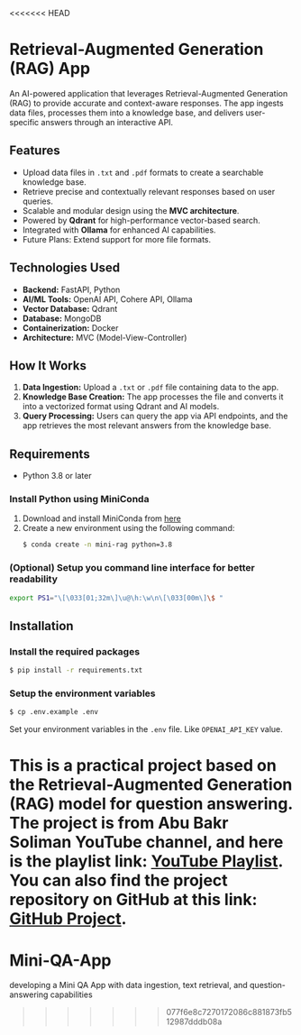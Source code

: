 <<<<<<< HEAD
# Retrieval-Augmented Generation (RAG) App

An AI-powered application that leverages Retrieval-Augmented Generation (RAG) to provide accurate and context-aware responses. The app ingests data files, processes them into a knowledge base, and delivers user-specific answers through an interactive API.

## Features
- Upload data files in `.txt` and `.pdf` formats to create a searchable knowledge base.
- Retrieve precise and contextually relevant responses based on user queries.
- Scalable and modular design using the **MVC architecture**.
- Powered by **Qdrant** for high-performance vector-based search.
- Integrated with **Ollama** for enhanced AI capabilities.
- Future Plans: Extend support for more file formats.

## Technologies Used
- **Backend:** FastAPI, Python
- **AI/ML Tools:** OpenAI API, Cohere API, Ollama
- **Vector Database:** Qdrant
- **Database:** MongoDB
- **Containerization:** Docker
- **Architecture:** MVC (Model-View-Controller)

## How It Works
1. **Data Ingestion:** Upload a `.txt` or `.pdf` file containing data to the app.
2. **Knowledge Base Creation:** The app processes the file and converts it into a vectorized format using Qdrant and AI models.
3. **Query Processing:** Users can query the app via API endpoints, and the app retrieves the most relevant answers from the knowledge base.

## Requirements

- Python 3.8 or later

### Install Python using MiniConda

1) Download and install MiniConda from [here](https://docs.anaconda.com/free/miniconda/#quick-command-line-install)
2) Create a new environment using the following command:
   ```bash
   $ conda create -n mini-rag python=3.8

### (Optional) Setup you command line interface for better readability

```bash
export PS1="\[\033[01;32m\]\u@\h:\w\n\[\033[00m\]\$ "
```

## Installation

### Install the required packages

```bash
$ pip install -r requirements.txt
```

### Setup the environment variables

```bash
$ cp .env.example .env
```

Set your environment variables in the `.env` file. Like `OPENAI_API_KEY` value.


This is a practical project based on the Retrieval-Augmented Generation (RAG) model for question answering. The project is from Abu Bakr Soliman YouTube channel, and here is the playlist link: [YouTube Playlist](https://www.youtube.com/playlist?list=PLvLvlVqNQGHCUR2p0b8a0QpVjDUg50wQj). You can also find the project repository on GitHub at this link: [GitHub Project](https://github.com/bakrianoo/mini-rag/tree/main).
=======
# Mini-QA-App
developing a Mini QA App with data ingestion, text retrieval, and question-answering capabilities
>>>>>>> 077f6e8c7270172086c881873fb512987dddb08a
